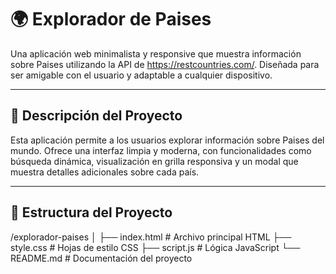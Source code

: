 # 🌍 Explorador de Paises
Una aplicación web minimalista y responsive que muestra información sobre Paises utilizando la API de https://restcountries.com/. 
Diseñada para ser amigable con el usuario y adaptable a cualquier dispositivo.

---

## 📝 Descripción del Proyecto

Esta aplicación permite a los usuarios explorar información sobre Paises del mundo. 
Ofrece una interfaz limpia y moderna, con funcionalidades como búsqueda dinámica, visualización en grilla responsiva y un modal que muestra detalles adicionales sobre cada país.

---

## 📂 Estructura del Proyecto
/explorador-paises
│
├── index.html # Archivo principal HTML
├── style.css # Hojas de estilo CSS
├── script.js # Lógica JavaScript
└── README.md # Documentación del proyecto
